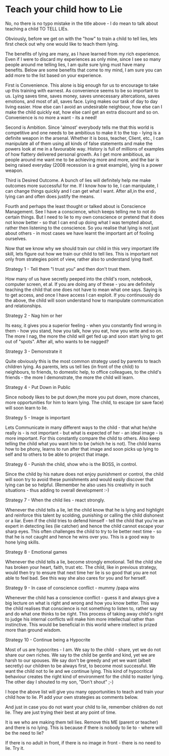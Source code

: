 Teach your child how to Lie
===========================

No, no there is no typo mistake in the title above - I do mean to talk about teaching a child TO TELL LIEs.

Obviously, before we get on with the "how" to train a child to tell lies, lets first check out why one would like to teach them lying.

The benefits of lying are many, as I have learned from my rich experience. Even if I were to discard my experiences as only mine, since I see so many people around me telling lies, I am quite sure lying must have many benefits. Below are some benefits that come to my mind, I am sure you can add more to the list based on your experience.

First is Convenience. This alone is big enough for us to encourage to take up this training with earnest. As convenience seems to be so important to us. Lying saves time, saves money, saves unnecessary altercations, saves emotions, and most of all, saves face. Lying makes our task of day to day living easier. How else can I avoid an undesirable neighbour, how else can I make the child quickly eat, how else canI get an extra discount and so on. Convenience is no more a want - its a need!

Second is Ambition. Since 'almost' everybody tells me that this world is competitive and one needs to be ambitious to make it to the top - lying is a definite weapon in the arsenal. Whether it is boss, teacher, Client, etc., I can manipulate all of them using all kinds of false statements and make the powers look at me in a favourable way. History is full of millions of examples of how flattery delivered personal growth. As I get more ambitious, as people around me want me to be achieving more and more, and the bar is being raised everyday (2008 recession is a great example), lying is a power weapon.

Third is Desired Outcome. A bunch of lies will definitely help me make outcomes more successful for me. If I know how to lie, I can manipulate, I can change things quickly and I can get what I want. After all,in the end , lying can and often does justify the means.

Fourth and perhaps the least thought or talked about is Conscience Management. See I have a conscience, which keeps telling me to not do certain things. But I need to lie to my own conscience or pretend that it does not know better - so that I can end up doing what I was tempted about, rather then listening to the conscience. So you realise that lying is not just about others - in most cases we have learnt the important art of fooling ourselves.

Now that we know why we should train our child in this very important life skill, lets figure out how we train our child to tell lies. This is important not only from strategies point of view, rather also to understand lying itself.

Strategy 1 - Tell them "I trust you" and then don't trust them. 

How many of us have secretly peeped into the child's room, notebook, computer screen, et al. If you are doing any of these - you are definitely teaching the child that one does not have to mean what one says. Saying is to get access, and once I have access I can exploit. If you continuously do the above, the child will soon understand how to manipulate communication and relationships.

Strategy 2 - Nag him or her

Its easy, it gives you a superior feeling - when you constantly find wrong in them - how you stand, how you talk, how you eat, how you write and so on. The more I nag, the more the child will get fed up and soon start lying to get out of "spots". After all, who wants to be nagged?

Strategy 3 - Demonstrate it

Quite obviously this is the most common strategy used by parents to teach children lying. As parents, lets us tell lies (in front of the child) to neighbours, to friends, to domestic help, to office colleagues, to the child's friends  - the more I demonstrate, the more the child will learn.

Strategy 4 - Put Down in Public

Since nobody likes to be put down,the more you put down, more chances, more opportunities for him to learn lying. The child, to escape (or save face) will soon learn to lie.

Strategy 5 - Image is important

Lets Communicate in many different ways to the child - that what he/she  really is - is not important - but what is expected of her - an ideal image - is more important. For this constantly compare the child to others. Also keep telling the child what you want him to be (which he is not). The child learns how to be phony, learns to run after that image and soon picks up lying to self and to others to be able to project that image.

Strategy 6 - Punish the child, show who is the BOSS, in control.

Since the child by his nature does not enjoy punishment or control, the child will soon try to avoid these punishments and would easily discover that lying can be so helpful. (Remember he also uses his creativity in such situations - thus adding to overall development :-)

Strategy 7 - When the child lies - react strongly.

Whenever the child tells a lie, let the child know that he is lying and highlight and reinforce this talent by scolding, punishing or calling the child dishonest or a liar.
Even if the child tries to defend himself - tell the child that you're an expert in detecting lies (lie catcher) and hence the child cannot escape your sharp eyes. This often challenges the child to try to lie better next time - so that he is not caught and hence he wins over you. This is a good way to hone lying skills.

Strategy 8 - Emotional games

Whenever the child tells a lie, become strongly emotional. Tell the child she has broken your heart, faith, trust etc. The child, like in previous strategy, would then try to ensure that next time her lie is so good that you are not able to feel bad. See this way she also cares for you and for herself.

Strategy 9 - In case of conscience conflict - mummy /papa wins

Whenever the child has a conscience conflict - guess it and always give a big lecture on what is right and wrong and how you know better. This way the child realises that conscience is not something to listen to, rather say and do what one thinks to be right. This process of taking away child's right to judge his internal conflicts will make him more intellectual rather than instinctive. This would be beneficial in this world where intellect is prized more than ground wisdom.

Strategy 10 - Continue being a Hypocrite

Most of us are hypocrites - I am. We say to the child - share, yet we do not share our own riches. We say to the child be gentle and kind, yet we are harsh to our spouses. We say don't be greedy and yet we want (albeit secretly) our children to be always first, to become most successful. We want the child  not to lie and we continue lying. This kind of hypocritical behaviour creates the right kind of environment for the child to master lying. The other day I shouted to my son, "Don't shout" ;-)

I hope the above list will give you many opportunities to teach and train your child how to lie. Pl add your own strategies as comments below.

And just in case you do not want your child to lie, remember children do not lie. 
They are just trying their best at any point of time. 

It is we who are making them tell lies. Remove this ME (parent or teacher) and there is no lying. This is because if there is nobody to lie to - where will be the need to lie? 

If there is no adult in front, if there is no image in front - there is no need to lie. Try it.